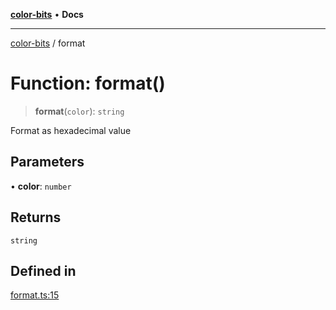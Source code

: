 [**color-bits**](../README.md) • **Docs**

***

[color-bits](../globals.md) / format

# Function: format()

> **format**(`color`): `string`

Format as hexadecimal value

## Parameters

• **color**: `number`

## Returns

`string`

## Defined in

[format.ts:15](https://github.com/romgrk/color-bits/blob/70d99503f1d547f1c592a245f7764ed94817ccb5/src/format.ts#L15)
